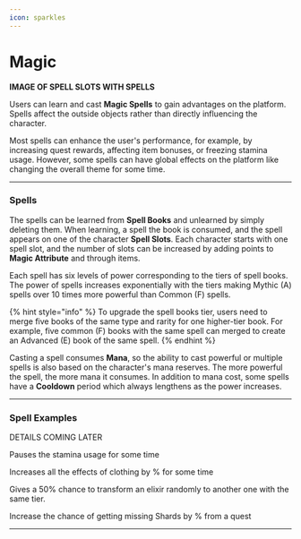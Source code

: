 ```yaml
---
icon: sparkles
---
```


# Magic

**IMAGE OF SPELL SLOTS WITH SPELLS**

Users can learn and cast **Magic Spells** to gain advantages on the platform. Spells affect the outside objects rather than directly influencing the character.

Most spells can enhance the user's performance, for example, by increasing quest rewards, affecting item bonuses, or freezing stamina usage. However, some spells can have global effects on the platform like changing the overall theme for some time.

***

### Spells

The spells can be learned from **Spell Books** and unlearned by simply deleting them. When learning, a spell the book is consumed, and the spell appears on one of the character **Spell Slots**. Each character starts with one spell slot, and the number of slots can be increased by adding points to **Magic Attribute** and through items.

Each spell has six levels of power corresponding to the tiers of spell books. The power of spells increases exponentially with the tiers making Mythic (A) spells over 10 times more powerful than Common (F) spells. 

{% hint style="info" %}
To upgrade the spell books tier, users need to merge five books of the same type and rarity for one higher-tier book. For example, five common (F) books with the same spell can merged to create an Advanced (E) book of the same spell.
{% endhint %}

Casting a spell consumes **Mana**, so the ability to cast powerful or multiple spells is also based on the character's mana reserves. The more powerful the spell, the more mana it consumes. In addition to mana cost, some spells have a **Cooldown** period which always lengthens as the power increases.

***

### Spell Examples

DETAILS COMING LATER

Pauses the stamina usage for some time

Increases all the effects of clothing by % for some time 

Gives a 50% chance to transform an elixir randomly to another one with the same tier.

Increase the chance of getting missing Shards by % from a quest

* * *